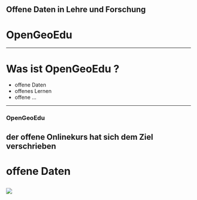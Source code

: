 ## Offene Daten in Lehre und Forschung
# OpenGeoEdu
---
# Was ist OpenGeoEdu ?
- offene Daten
- offenes Lernen
- offene ...
---
### OpenGeoEdu
der offene Onlinekurs 
hat sich dem Ziel verschrieben
---
# offene Daten
![](5star.png)
---
